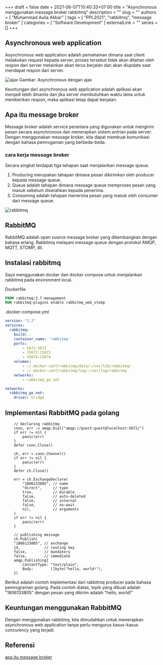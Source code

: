 +++ 
draft = false
date = 2021-06-07T10:40:33+07:00
title = "Asynchronous menggunakan message broker rabbitmq"
description = ""
slug = ""
authors = [ "Muhammad Aulia Akbar" ]
tags = [ "PPL2021", "rabbitmq", "message broker" ]
categories = [ "Software Development" ]
externalLink = ""
series = []
+++

## Asynchronous web application

Asynchronous web application adalah pemahaman dimana saat client melakukan request kepada server, proses tersebut tidak akan ditahan oleh respon dari server melainkan akan terus berjalan dan akan diupdate saat mendapat respon dari server.

![ajax](/images/posts/rabbitmq/ajax.png)
Gambar: Asynchronous dengan ajax

Keuntungan dari asynchronous web application adalah aplikasi akan menjadi lebih dinamis dan jika server membutuhkan waktu lama untuk memberikan respon, maka aplikasi tetap dapat berjalan.

## Apa itu message broker

Message broker adalah service perantara yang digunakan untuk mengirim pesan secara asynchronous dan menerapkan sistem antrian pada server. Dengan menggunakan message broker, kita dapat membuat komunikasi dengan bahasa pemrogaman yang berbeda-beda.

### cara kerja message broker

Secara singkat terdapat tiga tahapan saat menjalankan message queue.

1. Producing merupakan tahapan dimana pesan dikirimkan oleh producer kepada message queue.
2. Queue adalah tahapan dimana message queue memproses pesan yang masuk sebelum diserahkan kepada penerima.
3. Consuming adalah tahapan menerima pesan yang masuk oleh consumer dari message queue.

![rabbitmq](/images/posts/rabbitmq/rabbitmq.png)

## RabbitMQ

RabbitMQ adalah open source message broker yang dikembangkan dengan bahasa erlang. Rabbitmq melayani message queue dengan protokol AMQP, MQTT, STOMP, dll.

## Instalasi rabbitmq

Saya menggunakan docker dan docker compose untuk menjalankan rabbitmq pada environment local.

Dockerfile

``` Dockerfile
FROM rabbitmq:3.7-management
RUN rabbitmq-plugins enable rabbitmq_web_stomp
```

.docker-compose.yml

``` .docker-compose.yml
version: "3.2"
services:
  rabbitmq:
    build: .
    container_name: 'rabbitmq'
    ports:
        - 5672:5672
        - 15672:15672
        - 15674:15674
    volumes:
        - ~/.docker-conf/rabbitmq/data/:/var/lib/rabbitmq/
        - ~/.docker-conf/rabbitmq/log/:/var/log/rabbitmq
    networks:
        - rabbitmq_go_net

networks:
  rabbitmq_go_net:
    driver: bridge
```

## Implementasi RabbitMQ pada golang

``` golang
    // declaring rabbitmq
    conn, err := amqp.Dial("amqp://guest:guest@localhost:5672/")
    if err != nil {
        panic(err)
    }
    defer conn.Close()

    ch, err = conn.Channel()
    if err != nil {
        panic(err)
    }
    defer ch.Close()

    err = ch.ExchangeDeclare(
        "1806133805", // name
        "direct",     // type
        true,         // durable
        false,        // auto-deleted
        false,        // internal
        false,        // no-wait
        nil,          // arguments
    )
    if err != nil {
        panic(err)
    }

    // publishing message
    ch.Publish(
    "1806133805", // exchange
    id,           // routing key
    false,        // mandatory
    false,        // immediate
    amqp.Publishing{
        ContentType: "text/plain",
        Body:        []byte("hello, world!"),
    })
```

Berikut adalah contoh implementasi dari rabbitmq producer pada bahasa pemrograman golang. Pada contoh diatas, topik yang dibuat adalah "1806133805" dengan pesan yang dikirim adalah "hello, world!"

## Keuntungan menggunakan RabbitMQ

Dengan menggunakan rabbitmq, kita dimudahkan untuk menerapkan asynchronous web application tanpa perlu mengurus kasus-kasus concurency yang terjadi.  

## Referensi

[apa itu message broker](https://teknosejahtera.com/apa-itu-message-broker/)